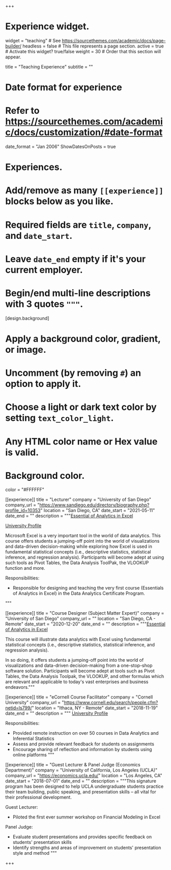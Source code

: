 +++
# Experience widget.
widget = "teaching"  # See https://sourcethemes.com/academic/docs/page-builder/
headless = false  # This file represents a page section.
active = true  # Activate this widget? true/false
weight = 30  # Order that this section will appear.

title = "Teaching Experience"
subtitle = ""

# Date format for experience
#   Refer to https://sourcethemes.com/academic/docs/customization/#date-format
date_format = "Jan 2006"
ShowDatesOnPosts = true

# Experiences.
#   Add/remove as many `[[experience]]` blocks below as you like.
#   Required fields are `title`, `company`, and `date_start`.
#   Leave `date_end` empty if it's your current employer.
#   Begin/end multi-line descriptions with 3 quotes `"""`.

[design.background]
  # Apply a background color, gradient, or image.
  #   Uncomment (by removing `#`) an option to apply it.
  #   Choose a light or dark text color by setting `text_color_light`.
  #   Any HTML color name or Hex value is valid.

  # Background color.
  color = "#FFFFFF"
  
[[experience]]
  title = "Lecturer"
  company = "University of San Diego"
  company_url = "https://www.sandiego.edu/directory/biography.php?profile_id=10353"
  location = "San Diego, CA"
  date_start = "2021-05-11"
  date_end = ""
  description = """[Essential of Analytics in Excel](https://pce.sandiego.edu/search/publicCourseSearchDetails.do?method=load&courseId=49435200)
  
  [University Profile](https://www.sandiego.edu/directory/biography.php?profile_id=10353)
  
  Microsoft Excel is a very important tool in the world of data analytics. This course offers students a jumping-off point into the world of visualizations and   data-driven decision-making while exploring how Excel is used in fundamental statistical concepts (i.e., descriptive statistics, statistical inference, and     regression analysis). Participants will become adept at using such tools as Pivot Tables, the Data Analysis ToolPak, the VLOOKUP function and more.
  
  Responsibilities: 
  
  * Responsible for designing and teaching the very first course (Essentials of Analytics in Excel) in the Data Analytics Certificate Program.

  """

[[experience]]
  title = "Course Designer (Subject Matter Expert)"
  company = "University of San Diego"
  company_url = ""
  location = "San Diego, CA - Remote"
  date_start = "2020-12-20"
  date_end = ""
  description = """[Essential of Analytics in Excel](https://pce.sandiego.edu/search/publicCourseSearchDetails.do?method=load&courseId=49435200)
  
  This course will illustrate data analytics with Excel using fundamental statistical concepts (i.e.,   descriptive statistics, statistical inference, and regression analysis).

  In so doing, it offers students a jumping-off point into the world of visualizations and data-driven   decision-making from a one-stop-shop software solution. Participants will become adept at tools such   as Pivot Tables, the Data Analysis Toolpak, the VLOOKUP, and other formulas which are relevant and    applicable to today's vast enterprises and business endeavors."""
  
  
[[experience]]
  title = "eCornell Course Facilitator"
  company = "Cornell University"
  company_url = "https://www.cornell.edu/search/people.cfm?netid=ls799/"
  location = "Ithaca, NY - Remote"
  date_start = "2018-11-19"
  date_end = ""
  description = """ [University Profile](https://www.cornell.edu/search/people.cfm?netid=ls799/)
  
  Responsibilities:
  
  * Provided remote instruction on over 50 courses in Data Analytics and Inferential Statistics 
  * Assess and provide relevant feedback for students on assignments
  * Encourage sharing of reflection and information by students using online platforms
  """

[[experience]]
  title = "Guest Lecturer & Panel Judge (Economics Department)"
  company = "University of California, Los Angeles (UCLA)"
  company_url = "https://economics.ucla.edu/"
  location = "Los Angeles, CA"
  date_start = "2018-07-01"
  date_end = ""
  description = """This signature program has been designed to help UCLA undergraduate students practice their team building, public speaking, and presentation skills – all vital for their professional development.
  
  Guest Lecturer:
  
  * Piloted the first ever summer workshop on Financial Modeling in Excel
  
  
  Panel Judge:
  
  * Evaluate student presentations and provides specific feedback on students' presentation skills
  * Identify strengths and areas of improvement on students' presentation style and method
  """
  


+++
